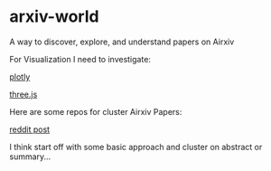 # arxiv-world
A way to discover, explore, and understand papers on Airxiv

For Visualization I need to investigate:

[plotly](https://plotly.com/javascript/3d-point-clustering/)

[three.js](https://threejs.org/docs/)

Here are some repos for cluster Airxiv Papers:

[reddit post](https://www.reddit.com/r/MachineLearning/comments/sruc7u/p_20k_arxiv_ml_papers_vectorised_cluster/)

I think start off with some basic approach and cluster on abstract or summary...
